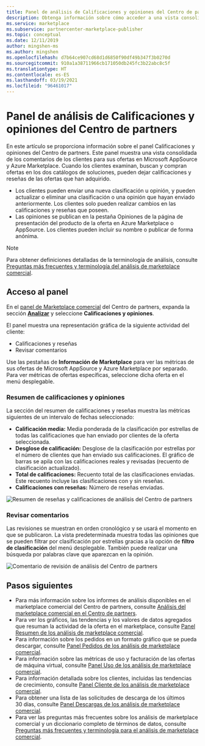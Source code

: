 ```yaml
---
title: Panel de análisis de Calificaciones y opiniones del Centro de partners
description: Obtenga información sobre cómo acceder a una vista consolidada de los comentarios de los clientes para sus ofertas en Microsoft AppSource y Azure Marketplace.
ms.service: marketplace
ms.subservice: partnercenter-marketplace-publisher
ms.topic: conceptual
ms.date: 12/11/2019
author: mingshen-ms
ms.author: mingshen
ms.openlocfilehash: d7b64ce907cd68d1d6850f90df49b347f3b0270d
ms.sourcegitcommit: 910a1a38711966cb171050db245fc3b22abc8c5f
ms.translationtype: HT
ms.contentlocale: es-ES
ms.lasthandoff: 03/19/2021
ms.locfileid: "96461017"
---
```

# <a name="ratings--reviews-analytics-dashboard-in-partner-center"></a>Panel de análisis de Calificaciones y opiniones del Centro de partners

En este artículo se proporciona información sobre el panel Calificaciones y opiniones del Centro de partners. Este panel muestra una vista consolidada de los comentarios de los clientes para sus ofertas en Microsoft AppSource y Azure Marketplace. Cuando los clientes examinan, buscan y compran ofertas en los dos catálogos de soluciones, pueden dejar calificaciones y reseñas de las ofertas que han adquirido.

- Los clientes pueden enviar una nueva clasificación u opinión, y pueden actualizar o eliminar una clasificación o una opinión que hayan enviado anteriormente. Los clientes solo pueden realizar cambios en las calificaciones y reseñas que poseen.  
- Las opiniones se publican en la pestaña Opiniones de la página de presentación del producto de la oferta en Azure Marketplace o AppSource. Los clientes pueden incluir su nombre o publicar de forma anónima.  

>[!NOTE]
> Para obtener definiciones detalladas de la terminología de análisis, consulte [Preguntas más frecuentes y terminología del análisis de marketplace comercial](../analytics-faq.md).

## <a name="access-the-dashboard"></a>Acceso al panel

En el [panel de Marketplace comercial](https://partner.microsoft.com/dashboard/commercial-marketplace/overview) del Centro de partners, expanda la sección **[Analizar](https://partner.microsoft.com/dashboard/commercial-marketplace/analytics/summary)** y seleccione **Calificaciones y opiniones**.

El panel muestra una representación gráfica de la siguiente actividad del cliente:

- Calificaciones y reseñas  
- Revisar comentarios

Use las pestañas de **Información de Marketplace** para ver las métricas de sus ofertas de Microsoft AppSource y Azure Marketplace por separado. Para ver métricas de ofertas específicas, seleccione dicha oferta en el menú desplegable.

### <a name="ratings--reviews-summary"></a>Resumen de calificaciones y opiniones

La sección del resumen de calificaciones y reseñas muestra las métricas siguientes de un intervalo de fechas seleccionado:

- **Calificación media:** Media ponderada de la clasificación por estrellas de todas las calificaciones que han enviado por clientes de la oferta seleccionada.
- **Desglose de calificación:** Desglose de la clasificación por estrellas por el número de clientes que han enviado sus calificaciones. El gráfico de barras se apila con las calificaciones reales y revisadas (recuento de clasificación actualizado).
- **Total de calificaciones:** Recuento total de las clasificaciones enviadas. Este recuento incluye las clasificaciones con y sin reseñas.
- **Calificaciones con reseñas:** Número de reseñas enviadas.

![Resumen de reseñas y calificaciones de análisis del Centro de partners](./media/analyze-ratings-summary.png)

### <a name="review-comments"></a>Revisar comentarios

Las revisiones se muestran en orden cronológico y se usará el momento en que se publicaron. La vista predeterminada muestra todas las opiniones que se pueden filtrar por clasificación por estrellas gracias a la opción de **filtro de clasificación** del menú desplegable. También puede realizar una búsqueda por palabras clave que aparezcan en la opinión.  

![Comentario de revisión de análisis del Centro de partners](./media/analyze-reviews.png)

## <a name="next-steps"></a>Pasos siguientes

- Para más información sobre los informes de análisis disponibles en el marketplace comercial del Centro de partners, consulte [Análisis del marketplace comercial en el Centro de partners](./analytics.md).
- Para ver los gráficos, las tendencias y los valores de datos agregados que resuman la actividad de la oferta en el marketplace, consulte [Panel Resumen de los análisis de marketplace comercial](../summary-dashboard.md).
- Para información sobre los pedidos en un formato gráfico que se pueda descargar, consulte [Panel Pedidos de los análisis de marketplace comercial](../orders-dashboard.md).
- Para información sobre las métricas de uso y facturación de las ofertas de máquina virtual, consulte [Panel Uso de los análisis de marketplace comercial](../usage-dashboard.md).
- Para información detallada sobre los clientes, incluidas las tendencias de crecimiento, consulte [Panel Cliente de los análisis de marketplace comercial](../customer-dashboard.md).
- Para obtener una lista de las solicitudes de descarga de los últimos 30 días, consulte [Panel Descargas de los análisis de marketplace comercial](./downloads-dashboard.md).
- Para ver las preguntas más frecuentes sobre los análisis de marketplace comercial y un diccionario completo de términos de datos, consulte [Preguntas más frecuentes y terminología para el análisis de marketplace comercial](../analytics-faq.md).
